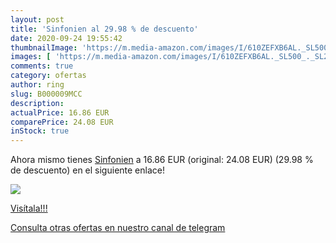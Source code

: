 ```yaml
---
layout: post
title: 'Sinfonien al 29.98 % de descuento'
date: 2020-09-24 19:55:42
thumbnailImage: 'https://m.media-amazon.com/images/I/610ZEFXB6AL._SL500_._SL200_.gif'
images: [ 'https://m.media-amazon.com/images/I/610ZEFXB6AL._SL500_._SL200_.gif' ]
comments: true
category: ofertas
author: ring
slug: B000009MCC
description:
actualPrice: 16.86 EUR
comparePrice: 24.08 EUR
inStock: true
---
```


Ahora mismo tienes [Sinfonien](https://www.amazon.com/dp/B000009MCC/?tag=redken08-20) a 16.86 EUR (original: 24.08 EUR) (29.98 %  de descuento) en el siguiente enlace!

[![](https://m.media-amazon.com/images/I/610ZEFXB6AL._SL500_._SL200_.gif)](https://www.amazon.com/dp/B000009MCC/?tag=redken08-20)

[Visítala!!!](https://www.amazon.com/dp/B000009MCC/?tag=redken08-20)

[Consulta otras ofertas en nuestro canal de telegram](https://t.me/s/ofertas25)
